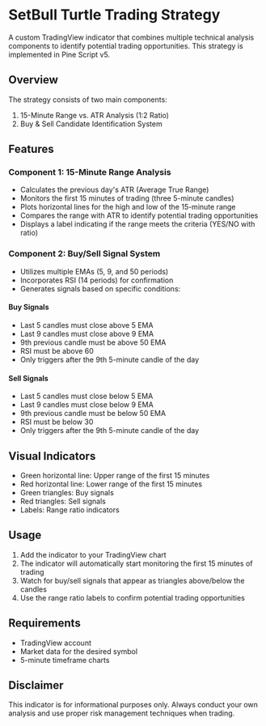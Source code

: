 # SetBull Turtle Trading Strategy

A custom TradingView indicator that combines multiple technical analysis components to identify potential trading opportunities. This strategy is implemented in Pine Script v5.

## Overview

The strategy consists of two main components:
1. 15-Minute Range vs. ATR Analysis (1:2 Ratio)
2. Buy & Sell Candidate Identification System

## Features

### Component 1: 15-Minute Range Analysis
- Calculates the previous day's ATR (Average True Range)
- Monitors the first 15 minutes of trading (three 5-minute candles)
- Plots horizontal lines for the high and low of the 15-minute range
- Compares the range with ATR to identify potential trading opportunities
- Displays a label indicating if the range meets the criteria (YES/NO with ratio)

### Component 2: Buy/Sell Signal System
- Utilizes multiple EMAs (5, 9, and 50 periods)
- Incorporates RSI (14 periods) for confirmation
- Generates signals based on specific conditions:

#### Buy Signals
- Last 5 candles must close above 5 EMA
- Last 9 candles must close above 9 EMA
- 9th previous candle must be above 50 EMA
- RSI must be above 60
- Only triggers after the 9th 5-minute candle of the day

#### Sell Signals
- Last 5 candles must close below 5 EMA
- Last 9 candles must close below 9 EMA
- 9th previous candle must be below 50 EMA
- RSI must be below 30
- Only triggers after the 9th 5-minute candle of the day

## Visual Indicators
- Green horizontal line: Upper range of the first 15 minutes
- Red horizontal line: Lower range of the first 15 minutes
- Green triangles: Buy signals
- Red triangles: Sell signals
- Labels: Range ratio indicators

## Usage
1. Add the indicator to your TradingView chart
2. The indicator will automatically start monitoring the first 15 minutes of trading
3. Watch for buy/sell signals that appear as triangles above/below the candles
4. Use the range ratio labels to confirm potential trading opportunities

## Requirements
- TradingView account
- Market data for the desired symbol
- 5-minute timeframe charts

## Disclaimer
This indicator is for informational purposes only. Always conduct your own analysis and use proper risk management techniques when trading.
